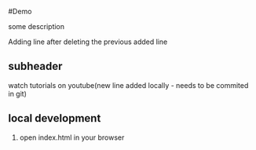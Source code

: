 #Demo

some description

Adding line after deleting the previous added line
## subheader 

watch tutorials on youtube(new line added locally - needs to be commited in git)
## local development

1. open index.html in your browser
